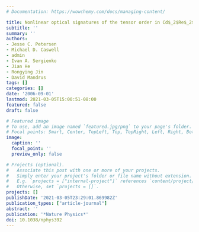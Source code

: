 ```yaml
---
# Documentation: https://wowchemy.com/docs/managing-content/

title: Nonlinear optical signatures of the tensor order in Cd$_2$Re$_2$O$_7$
subtitle: ''
summary: ''
authors:
- Jesse C. Petersen
- Michael D. Caswell
- admin
- Ivan A. Sergienko
- Jian He
- Rongying Jin
- David Mandrus
tags: []
categories: []
date: '2006-09-01'
lastmod: 2021-03-05T15:00:51-08:00
featured: false
draft: false

# Featured image
# To use, add an image named `featured.jpg/png` to your page's folder.
# Focal points: Smart, Center, TopLeft, Top, TopRight, Left, Right, BottomLeft, Bottom, BottomRight.
image:
  caption: ''
  focal_point: ''
  preview_only: false

# Projects (optional).
#   Associate this post with one or more of your projects.
#   Simply enter your project's folder or file name without extension.
#   E.g. `projects = ["internal-project"]` references `content/project/deep-learning/index.md`.
#   Otherwise, set `projects = []`.
projects: []
publishDate: '2021-03-05T23:29:01.869982Z'
publication_types: ["article-journal"]
abstract: ''
publication: '*Nature Physics*'
doi: 10.1038/nphys392
---
```

